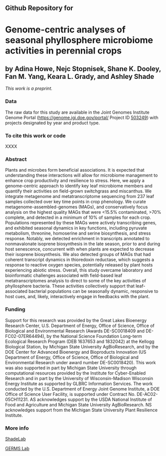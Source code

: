 ## Github Repository for
# Genome-centric analyses of seasonal phyllosphere microbiome activities in perennial crops

## by Adina Howe, Nejc Stopnisek, Shane K. Dooley, Fan M. Yang, Keara L. Grady, and Ashley Shade


<i>This work is a preprint.</i>


### Data
The raw data for this study are available in the Joint Genomes Institute Genome Portal (https://genome.jgi.doe.gov/portal/ Project ID [503249](https://genome.jgi.doe.gov/portal/Seadynanfunction)) with projects designated by year and product type.


### To cite this work or code
XXXX


### Abstract
Plants and microbes form beneficial associations. It is expected that understanding these interactions will allow for microbiome management to enhance crop productivity and resilience to stress.  Here, we apply a genome-centric approach to identify key leaf microbiome members and quantify their activities on field-grown switchgrass and miscanthus.  We integrate metagenome and metatranscriptome sequencing from 237 leaf samples collected over key time points in crop phenology. We curate metagenome-assembled-genomes (MAGs), and conservatively focus analysis on the highest quality MAGs that were <15.5% contaminated, >70% complete, and detected in a minimum of 10% of samples for each crop.  Populations represented by these MAGs were actively transcribing genes, and exhibited seasonal dynamics in key functions, including pyruvate metabolism, threonine, homoserine and serine biosynthesis, and stress response.  Notably, we detected enrichment in transcripts annotated to nonmavalonate isoprene biosynthesis in the late season, prior to and during host senescence, concurrent with when plants are expected to decrease their isoprene biosynthesis.  We also detected groups of MAGs that had coherent transcript dynamics in thioredoxin reductase, which suggests a response to reactive oxygen species, potentially released by plant hosts experiencing abiotic stress.  Overall, this study overcame laboratory and bioinformatic challenges associated with field-based leaf metatranscriptomes analysis to direct to some of the key activities of phyllosphere bacteria. These activities collectively support that leaf-associated bacterial populations can be seasonally dynamic, responsive to host cues, and, likely, interactively engage in feedbacks with the plant.  


### Funding
Support for this research was provided by the Great Lakes Bioenergy Research Center, U.S. Department of Energy, Office of Science, Office of Biological and Environmental Research (Awards DE-SC0018409 and DE-FC02-07ER64494), by the National Science Foundation Long-term Ecological Research Program (DEB 1637653 and 1832042) at the Kellogg Biological Station, by Michigan State University AgBioResearch, and by the DOE Center for Advanced Bioenergy and Bioproducts Innovation (US Department of Energy, Office of Science, Office of Biological and Environmental Research under award number DE-SC0018420).  This work was also supported in part by Michigan State University through computational resources provided by the Institute for Cyber-Enabled Research and in part by the University of Wisconsin-Madison Wisconsin Energy Institute as supported by GLBRC Information Services. The work conducted by the U.S. Department of Energy Joint Genome Institute, a DOE Office of Science User Facility, is supported under Contract No. DE-AC02-05CH11231.  AS acknowledges support by the USDA National Institute of Food and Agriculture and Michigan State University AgBioResearch. NS acknowledges support from the Michigan State University Plant Resilience Institute.  



### More info
[ShadeLab](http://ashley17061.wixsite.com/shadelab/home)

[GERMS Lab](http://www.germslab.org/about/)
